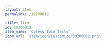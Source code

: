 ```yaml
---
layout: item
permalink: /10200012

title: Item
id: 10200012
item_name: 'Cutesy Twin Tails'
icon_url: 'item/icon/customize/00200012.png'
---
```

